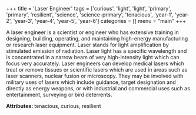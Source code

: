 +++
title = 'Laser Engineer'
tags = ['curious', 'light', 'light', 'primary', 'primary', 'resilient', 'science', 'science-primary', 'tenacious', 'year-1', 'year-2', 'year-3', 'year-4', 'year-5', 'year-6']
categories = []
menu = "main"
+++

A laser engineer is a scientist or engineer who has extensive training in designing, building, operating, and maintaining high-energy manufacturing or research laser equipment. Laser stands for light amplification by stimulated emission of radiation. Laser light has a specific wavelength and is concentrated in a narrow beam of very high-intensity light which can focus very accurately. Laser engineers can develop medical lasers which treat or remove tissues or scientific lasers which are used in areas such as laser scanners, nuclear fusion or microscopy. They may be involved with military uses of lasers which include guidance, target designation and directly as energy weapons, or with industrial and commercial uses such as entertainment, surveying or bird deterrents.

<strong>Attributes: </strong>tenacious, curious, resilient
